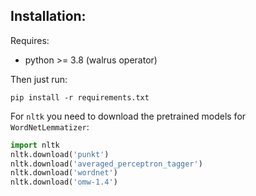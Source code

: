 ## Installation:

Requires:
- python >= 3.8 (walrus operator)

Then just run:
```shell
pip install -r requirements.txt
```

For `nltk` you need to download the pretrained models for `WordNetLemmatizer`:
```python
import nltk
nltk.download('punkt')
nltk.download('averaged_perceptron_tagger')
nltk.download('wordnet')
nltk.download('omw-1.4')
```
